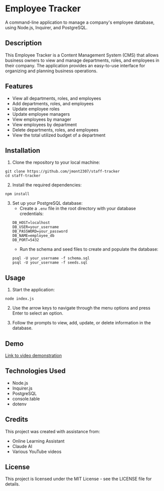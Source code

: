 # Employee Tracker

A command-line application to manage a company's employee database, using Node.js, Inquirer, and PostgreSQL.

## Description

This Employee Tracker is a Content Management System (CMS) that allows business owners to view and manage departments, roles, and employees in their company. The application provides an easy-to-use interface for organizing and planning business operations.

## Features

- View all departments, roles, and employees
- Add departments, roles, and employees
- Update employee roles
- Update employee managers
- View employees by manager
- View employees by department
- Delete departments, roles, and employees
- View the total utilized budget of a department

## Installation

1. Clone the repository to your local machine:
```
git clone https://github.com/jmont2307/staff-tracker
cd staff-tracker
```

2. Install the required dependencies:
```
npm install
```

3. Set up your PostgreSQL database:
   - Create a `.env` file in the root directory with your database credentials:
   ```
   DB_HOST=localhost
   DB_USER=your_username
   DB_PASSWORD=your_password
   DB_NAME=employee_db
   DB_PORT=5432
   ```
   - Run the schema and seed files to create and populate the database:
   ```
   psql -U your_username -f schema.sql
   psql -U your_username -f seeds.sql
   ```

## Usage

1. Start the application:
```
node index.js
```

2. Use the arrow keys to navigate through the menu options and press Enter to select an option.

3. Follow the prompts to view, add, update, or delete information in the database.

## Demo

[Link to video demonstration](your_video_link_here)


## Technologies Used

- Node.js
- Inquirer.js
- PostgreSQL
- console.table
- dotenv

## Credits

This project was created with assistance from:
- Online Learning Assistant
- Claude AI
- Various YouTube videos

## License

This project is licensed under the MIT License - see the LICENSE file for details.
